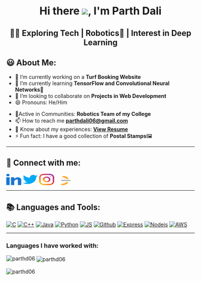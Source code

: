<h1 align="center">Hi there <img src="https://github.com/TheDudeThatCode/TheDudeThatCode/blob/master/Assets/Hi.gif" width="29px">, I'm Parth Dali</h1>
<h2 align="center">👨‍💻 Exploring Tech | Robotics🤖 | Interest in Deep Learning</h2>
<!-- <img width="35%" align="right" alt="Github" src="https://user-images.githubusercontent.com/48678280/88862734-4903af80-d201-11ea-968b-9c939d88a37c.gif"/> -->

## 😃 About Me:
- 🔭 I’m currently working on a **Turf Booking Website** 
- 🌱 I’m currently learning **TensorFlow and Convolutional Neural Networks**📸
- 👯 I’m looking to collaborate on **Projects in Web Development**
- 😄 Pronouns: He/Him
<!-- - 👨‍💻 All of my projects are available at [www.parthprotfolio.com](www.parthprotfolio.com) -->
- 🙌Active in Communities: **Robotics Team of my College**
- 📫 How to reach me **parthdali06@gmail.com**
- 📄 Know about my experiences: **<a target="blank" href="https://github.com/parthd06/parthd06/blob/main/Assets/Resume/MyResume.pdf">View Resume</a>**
- ⚡ Fun fact: I have a good collection of **Postal Stamps**🖼
<hr \>


<!-- ## Checkout my Portfolio <a href="">here</a> -->
<!-- <hr \> -->

## 🤗 Connect with me:
<p align="left">
<a href="https://www.linkedin.com/in/parth-dali-099a68182/" target="blank"><img align="center" src="https://github.com/parthd06/parthd06/blob/main/Assets/Social_Icons/linked-in-alt.svg" alt="parth-dali" height="30" width="40" /></a>
<a href="https://twitter.com/dparthd06" target="blank"><img align="center" src="https://github.com/parthd06/parthd06/blob/main/Assets/Social_Icons/twitter.svg" alt="dparthd06" height="30" width="40" /></a>
<a href="https://instagram.com/parth_d_06" target="blank"><img align="center" src="https://github.com/parthd06/parthd06/blob/main/Assets/Social_Icons/instagram.svg" alt="parth_d_06" height="30" width="40" /></a>
<a href="https://www.leetcode.com/parthd06" target="blank"><img align="center" src="https://github.com/parthd06/parthd06/blob/main/Assets/Social_Icons/leet-code.svg" alt="parthd06" height="30" width="40" /></a>
</p>
<hr \>


## 📚 Languages and Tools:
[![C](https://img.shields.io/badge/C-00599C?style=for-the-badge&logo=c&logoColor=white)](https://img.shields.io/badge/C-00599C?style=for-the-badge&logo=c&logoColor=white)
[![C++](https://img.shields.io/badge/C%2B%2B-00599C?style=for-the-badge&logo=c%2B%2B&logoColor=white)](https://img.shields.io/badge/C%2B%2B-00599C?style=for-the-badge&logo=c%2B%2B&logoColor=white)
[![Java](https://img.shields.io/badge/Java-ED8B00?style=for-the-badge&logo=java&logoColor=white)](https://www.java.com/en/)
[![Python](https://img.shields.io/badge/Python-14354C?style=for-the-badge&logo=python&logoColor=white)](https://www.python.org/)
[![JS](https://img.shields.io/badge/JavaScript-323330?style=for-the-badge&logo=javascript&logoColor=F7DF1E)](https://img.shields.io/badge/JavaScript-323330?style=for-the-badge&logo=javascript&logoColor=F7DF1E)
[![Github](https://img.shields.io/badge/GitHub-100000?style=for-the-badge&logo=github&logoColor=white)](https://img.shields.io/badge/GitHub-100000?style=for-the-badge&logo=github&logoColor=white)
[![Express](https://img.shields.io/badge/Express.js-404D59?style=for-the-badge)](https://img.shields.io/badge/Express.js-404D59?style=for-the-badge)
[![Nodejs](https://img.shields.io/badge/Node.js-43853D?style=for-the-badge&logo=node.js&logoColor=white)](https://img.shields.io/badge/Node.js-43853D?style=for-the-badge&logo=node.js&logoColor=white)
[![AWS](https://img.shields.io/badge/Amazon_AWS-232F3E?style=for-the-badge&logo=amazon-aws&logoColor=white)](https://img.shields.io/badge/Amazon_AWS-232F3E?style=for-the-badge&logo=amazon-aws&logoColor=white)
<hr \>

### Languages I have worked with:
<p><img align="left" src="https://github-readme-stats.vercel.app/api/top-langs?username=parthd06&show_icons=true&locale=en&layout=compact" alt="parthd06" /></p>
<p>&nbsp;<img align="center" src="https://github-readme-stats.vercel.app/api?username=parthd06&show_icons=true&locale=en" alt="parthd06" /></p>
<p><img align="center" src="https://github-readme-streak-stats.herokuapp.com/?user=parthd06&" alt="parthd06" /></p>
